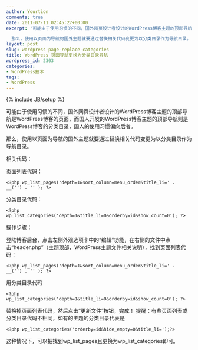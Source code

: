 ```yaml
---
author: Yourtion
comments: true
date: 2011-07-11 02:45:27+00:00
excerpt: '可能由于使用习惯的不同，国外网页设计者设计的WordPress博客主题的顶部导航是WordPress博客的页面，而国人开发的WordPress博客主题的顶部导航则是WordPress博客的分类目录，国人的使用习惯偏向后者。

  那么，使用以页面为导航的国外主题就要通过替换相关代码变更为以分类目录作为导航目录。'
layout: post
slug: wordpress-page-replace-categories
title: WordPress 页面导航更换为分类目录导航
wordpress_id: 2303
categories:
- WordPress技术
tags:
- WordPress
---
```

{% include JB/setup %}

可能由于使用习惯的不同，国外网页设计者设计的WordPress博客主题的顶部导航是WordPress博客的页面，而国人开发的WordPress博客主题的顶部导航则是WordPress博客的分类目录，国人的使用习惯偏向后者。

那么，使用以页面为导航的国外主题就要通过替换相关代码变更为以分类目录作为导航目录。

相关代码：

页面列表代码：

```
<?php wp_list_pages('depth=1&sort_column=menu_order&title_li=' . __('') . '' ); ?>
```

分类目录代码：

```
<?php wp_list_categories('depth=1&title_li=0&orderby=id&show_count=0'); ?>
```

操作步骤：

登陆博客后台，点击左侧外观选项卡中的“编辑”功能，在右侧的文件中点击“header.php”（主题顶部，WordPress主题文件相关说明），找到页面列表代码：

```
<?php wp_list_pages('depth=1&sort_column=menu_order&title_li=' . __('') . '' ); ?>
```

用分类目录代码

```
<?php wp_list_categories('depth=1&title_li=0&orderby=id&show_count=0'); ?>
```

替换掉页面列表代码，然后点击“更新文件”按钮，完成！
提醒：有些页面列表或分类目录代码不相同，如有的主题的分类目录代表是

```
<?php wp_list_categories('orderby=id&hide_empty=0&title_li=');?>
```

这种情况下，可以把找到wp_list_pages且更换为wp_list_categories即可。
